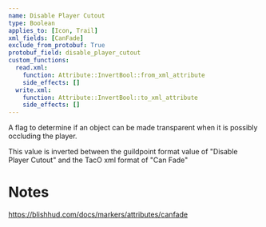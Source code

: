 ```yaml
---
name: Disable Player Cutout
type: Boolean
applies_to: [Icon, Trail]
xml_fields: [CanFade]
exclude_from_protobuf: True
protobuf_field: disable_player_cutout
custom_functions:
  read.xml:
    function: Attribute::InvertBool::from_xml_attribute
    side_effects: []
  write.xml:
    function: Attribute::InvertBool::to_xml_attribute
    side_effects: []
---
```

A flag to determine if an object can be made transparent when it is possibly occluding the player.

This value is inverted between the guildpoint format value of "Disable Player Cutout" and the TacO xml format of "Can Fade"


Notes
=====
https://blishhud.com/docs/markers/attributes/canfade
